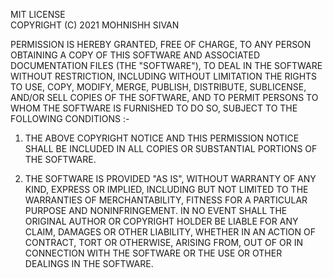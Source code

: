 MIT LICENSE<br />
COPYRIGHT (C) 2021 MOHNISHH SIVAN

PERMISSION IS HEREBY GRANTED, FREE OF CHARGE, TO ANY PERSON OBTAINING A COPY OF THIS SOFTWARE AND ASSOCIATED DOCUMENTATION FILES (THE "SOFTWARE"), TO DEAL IN THE 
SOFTWARE WITHOUT RESTRICTION, INCLUDING WITHOUT LIMITATION THE RIGHTS TO USE, COPY, MODIFY, MERGE, PUBLISH, DISTRIBUTE, SUBLICENSE, AND/OR SELL COPIES OF THE 
SOFTWARE, AND TO PERMIT PERSONS TO WHOM THE SOFTWARE IS FURNISHED TO DO SO, SUBJECT TO THE FOLLOWING CONDITIONS :-

1. THE ABOVE COPYRIGHT NOTICE AND THIS PERMISSION NOTICE SHALL BE INCLUDED IN ALL COPIES OR SUBSTANTIAL PORTIONS OF THE SOFTWARE.

2. THE SOFTWARE IS PROVIDED "AS IS", WITHOUT WARRANTY OF ANY KIND, EXPRESS OR IMPLIED, INCLUDING BUT NOT LIMITED TO THE WARRANTIES OF MERCHANTABILITY, FITNESS FOR A 
PARTICULAR PURPOSE AND NONINFRINGEMENT. IN NO EVENT SHALL THE ORIGINAL AUTHOR OR COPYRIGHT HOLDER BE LIABLE FOR ANY CLAIM, DAMAGES OR OTHER LIABILITY, WHETHER IN AN ACTION 
OF CONTRACT, TORT OR OTHERWISE, ARISING FROM, OUT OF OR IN CONNECTION WITH THE SOFTWARE OR THE USE OR OTHER DEALINGS IN THE SOFTWARE.

